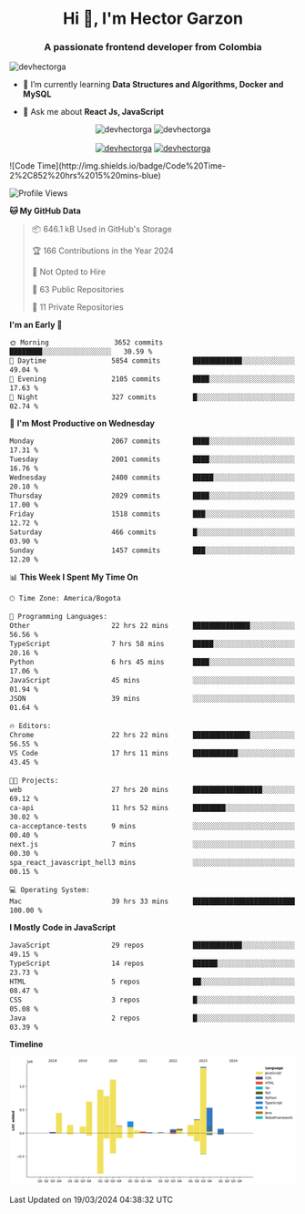 <h1 align="center">Hi 👋, I'm Hector Garzon</h1>
<h3 align="center">A passionate frontend developer from Colombia</h3>

<p align="left"> <img src="https://komarev.com/ghpvc/?username=devhectorga" alt="devhectorga" /> </p>

- 🌱 I’m currently learning **Data Structures and Algorithms, Docker and MySQL**

- 💬 Ask me about **React Js, JavaScript**

<p align="center"> <img src="https://github-readme-stats.vercel.app/api?username=devhectorga&count_private=true&show_icons=true" alt="devhectorga" /> <img src="https://github-readme-stats.vercel.app/api/top-langs/?username=devhectorga&layout=compact" alt="devhectorga" /></p>

<p align="center">
<a href="https://twitter.com/devhectorga" target="blank"><img align="center" src="https://cdn.jsdelivr.net/npm/simple-icons@3.0.1/icons/twitter.svg" alt="devhectorga" height="20" width="20" /></a>
<a href="https://linkedin.com/in/devhectorga" target="blank"><img align="center" src="https://cdn.jsdelivr.net/npm/simple-icons@3.0.1/icons/linkedin.svg" alt="devhectorga" height="20" width="20" /></a>
</p>
<!--START_SECTION:waka-->
![Code Time](http://img.shields.io/badge/Code%20Time-2%2C852%20hrs%2015%20mins-blue)

![Profile Views](http://img.shields.io/badge/Profile%20Views-0-blue)

**🐱 My GitHub Data** 

> 📦 646.1 kB Used in GitHub's Storage 
 > 
> 🏆 166 Contributions in the Year 2024
 > 
> 🚫 Not Opted to Hire
 > 
> 📜 63 Public Repositories 
 > 
> 🔑 11 Private Repositories 
 > 
**I'm an Early 🐤** 

```text
🌞 Morning                3652 commits        ████████░░░░░░░░░░░░░░░░░   30.59 % 
🌆 Daytime                5854 commits        ████████████░░░░░░░░░░░░░   49.04 % 
🌃 Evening                2105 commits        ████░░░░░░░░░░░░░░░░░░░░░   17.63 % 
🌙 Night                  327 commits         █░░░░░░░░░░░░░░░░░░░░░░░░   02.74 % 
```
📅 **I'm Most Productive on Wednesday** 

```text
Monday                   2067 commits        ████░░░░░░░░░░░░░░░░░░░░░   17.31 % 
Tuesday                  2001 commits        ████░░░░░░░░░░░░░░░░░░░░░   16.76 % 
Wednesday                2400 commits        █████░░░░░░░░░░░░░░░░░░░░   20.10 % 
Thursday                 2029 commits        ████░░░░░░░░░░░░░░░░░░░░░   17.00 % 
Friday                   1518 commits        ███░░░░░░░░░░░░░░░░░░░░░░   12.72 % 
Saturday                 466 commits         █░░░░░░░░░░░░░░░░░░░░░░░░   03.90 % 
Sunday                   1457 commits        ███░░░░░░░░░░░░░░░░░░░░░░   12.20 % 
```


📊 **This Week I Spent My Time On** 

```text
🕑︎ Time Zone: America/Bogota

💬 Programming Languages: 
Other                    22 hrs 22 mins      ██████████████░░░░░░░░░░░   56.56 % 
TypeScript               7 hrs 58 mins       █████░░░░░░░░░░░░░░░░░░░░   20.16 % 
Python                   6 hrs 45 mins       ████░░░░░░░░░░░░░░░░░░░░░   17.06 % 
JavaScript               45 mins             ░░░░░░░░░░░░░░░░░░░░░░░░░   01.94 % 
JSON                     39 mins             ░░░░░░░░░░░░░░░░░░░░░░░░░   01.64 % 

🔥 Editors: 
Chrome                   22 hrs 22 mins      ██████████████░░░░░░░░░░░   56.55 % 
VS Code                  17 hrs 11 mins      ███████████░░░░░░░░░░░░░░   43.45 % 

🐱‍💻 Projects: 
web                      27 hrs 20 mins      █████████████████░░░░░░░░   69.12 % 
ca-api                   11 hrs 52 mins      ████████░░░░░░░░░░░░░░░░░   30.02 % 
ca-acceptance-tests      9 mins              ░░░░░░░░░░░░░░░░░░░░░░░░░   00.40 % 
next.js                  7 mins              ░░░░░░░░░░░░░░░░░░░░░░░░░   00.30 % 
spa_react_javascript_hell3 mins              ░░░░░░░░░░░░░░░░░░░░░░░░░   00.15 % 

💻 Operating System: 
Mac                      39 hrs 33 mins      █████████████████████████   100.00 % 
```

**I Mostly Code in JavaScript** 

```text
JavaScript               29 repos            ████████████░░░░░░░░░░░░░   49.15 % 
TypeScript               14 repos            ██████░░░░░░░░░░░░░░░░░░░   23.73 % 
HTML                     5 repos             ██░░░░░░░░░░░░░░░░░░░░░░░   08.47 % 
CSS                      3 repos             █░░░░░░░░░░░░░░░░░░░░░░░░   05.08 % 
Java                     2 repos             █░░░░░░░░░░░░░░░░░░░░░░░░   03.39 % 
```



**Timeline**

![Lines of Code chart](https://raw.githubusercontent.com/devHectorGa/devHectorGa/master/assets/bar_graph.png)


 Last Updated on 19/03/2024 04:38:32 UTC
<!--END_SECTION:waka-->
